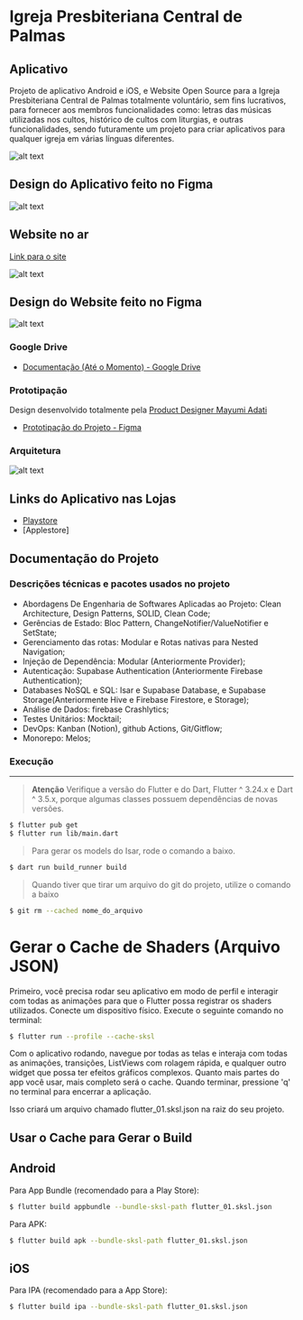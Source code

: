 
# Igreja Presbiteriana Central de Palmas

## Aplicativo

Projeto de aplicativo Android e iOS, e Website Open Source para a Igreja Presbiteriana Central de Palmas totalmente voluntário, sem fins lucrativos, para fornecer aos membros funcionalidades como: letras das músicas utilizadas nos cultos, histórico de cultos com liturgias, e outras funcionalidades, sendo futuramente um projeto para criar aplicativos para qualquer igreja em várias línguas diferentes.

![alt text](https://github.com/victor-lustosa/ipbc-palmas-flutter/blob/main/docs/ipbc-mobile-banner.png)

## Design do Aplicativo feito no Figma

![alt text](https://github.com/victor-lustosa/ipbc-palmas-flutter/blob/main/docs/ipbc-mobile-design.png)

## Website no ar

[Link para o site](https://www.ipcpalmas.org.br)

![alt text](https://github.com/victor-lustosa/ipbc-palmas-flutter/blob/main/docs/ipbc-web.png)

## Design do Website feito no Figma

![alt text](https://github.com/victor-lustosa/ipbc-palmas-flutter/blob/main/docs/ipbc-web-design.png)

### Google Drive

- [Documentação (Até o Momento) - Google Drive](https://drive.google.com/drive/folders/14hMQTKQDkKlj2iBuQUMvcYcF_1K0i79o?usp=sharing)

### Prototipação

Design desenvolvido totalmente pela [Product Designer Mayumi Adati](https://www.mayumiadati.work)
- [Prototipação do Projeto - Figma](https://www.figma.com/file/ynwf4IxDmaymB1RfynJdow/IPB-app-0.0.4?t=fiow2g3IIoUpaiY1-0)

### Arquitetura

![alt text](https://github.com/victor-lustosa/ipbc-palmas-flutter/blob/main/docs/arquitetura-frontend-ipb.png)

## Links do Aplicativo nas Lojas

- [Playstore](https://play.google.com/store/apps/details?id=com.ipbc.ipbc_palmas)
- [Applestore]

## Documentação do Projeto

### Descrições técnicas e pacotes usados no projeto

- Abordagens De Engenharia de Softwares Aplicadas ao Projeto: Clean Architecture, Design Patterns, SOLID, Clean Code;
- Gerências de Estado: Bloc Pattern, ChangeNotifier/ValueNotifier e SetState;
- Gerenciamento das rotas: Modular e Rotas nativas para Nested Navigation;
- Injeção de Dependência: Modular (Anteriormente Provider);
- Autenticação: Supabase Authentication (Anteriormente Firebase Authentication);
- Databases NoSQL e SQL: Isar e Supabase Database, e Supabase Storage(Anteriormente Hive e Firebase Firestore, e Storage);
- Análise de Dados: firebase Crashlytics;
- Testes Unitários: Mocktail;
- DevOps: Kanban (Notion), github Actions, Git/Gitflow;
- Monorepo: Melos;

### Execução
---

> **Atenção**
> Verifique a versão do Flutter e do Dart, Flutter ^ 3.24.x e Dart ^ 3.5.x, porque algumas classes possuem dependências de novas versões.

```bash
$ flutter pub get
$ flutter run lib/main.dart
```
> Para gerar os models do Isar, rode o comando a baixo.

```bash
$ dart run build_runner build  
```
> Quando tiver que tirar um arquivo do git do projeto, utilize o comando a baixo

```bash
$ git rm --cached nome_do_arquivo
```
# Gerar o Cache de Shaders (Arquivo JSON)

Primeiro, você precisa rodar seu aplicativo em modo de perfil e interagir com todas as animações para que o Flutter possa registrar os shaders utilizados.
Conecte um dispositivo físico.
Execute o seguinte comando no terminal:

```bash
$ flutter run --profile --cache-sksl
```
Com o aplicativo rodando, navegue por todas as telas e interaja com todas as animações, transições, ListViews com rolagem rápida, e qualquer outro widget que possa ter efeitos gráficos complexos. Quanto mais partes do app você usar, mais completo será o cache.
Quando terminar, pressione 'q' no terminal para encerrar a aplicação.

Isso criará um arquivo chamado flutter_01.sksl.json na raiz do seu projeto.

## Usar o Cache para Gerar o Build

## Android

Para App Bundle (recomendado para a Play Store):

```bash
$ flutter build appbundle --bundle-sksl-path flutter_01.sksl.json
```

Para APK:

```bash
$ flutter build apk --bundle-sksl-path flutter_01.sksl.json
```

## iOS

Para IPA (recomendado para a App Store):

```bash
$ flutter build ipa --bundle-sksl-path flutter_01.sksl.json
```
